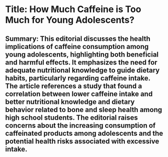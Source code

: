 # Title: How Much Caffeine is Too Much for Young Adolescents?

## Summary: This editorial discusses the health implications of caffeine consumption among young adolescents, highlighting both beneficial and harmful effects. It emphasizes the need for adequate nutritional knowledge to guide dietary habits, particularly regarding caffeine intake. The article references a study that found a correlation between lower caffeine intake and better nutritional knowledge and dietary behavior related to bone and sleep health among high school students. The editorial raises concerns about the increasing consumption of caffeinated products among adolescents and the potential health risks associated with excessive intake.